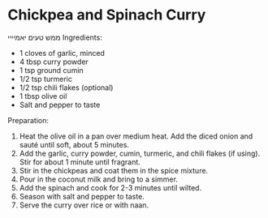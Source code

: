 Chickpea and Spinach Curry
===========================
ממש טעים יאמיייי
Ingredients:

- 1 cloves of garlic, minced
- 4 tbsp curry powder
- 1 tsp ground cumin
- 1/2 tsp turmeric
- 1/2 tsp chili flakes (optional)
- 1 tbsp olive oil
- Salt and pepper to taste

Preparation:
1. Heat the olive oil in a pan over medium heat. Add the diced onion and sauté until soft, about 5 minutes.
2. Add the garlic, curry powder, cumin, turmeric, and chili flakes (if using). Stir for about 1 minute until fragrant.
3. Stir in the chickpeas and coat them in the spice mixture.
4. Pour in the coconut milk and bring to a simmer.
5. Add the spinach and cook for 2-3 minutes until wilted.
6. Season with salt and pepper to taste.
7. Serve the curry over rice or with naan.